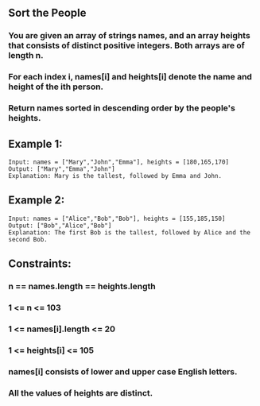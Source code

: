 ## Sort the People

### You are given an array of strings names, and an array heights that consists of distinct positive integers. Both arrays are of length n.

### For each index i, names[i] and heights[i] denote the name and height of the ith person.

### Return names sorted in descending order by the people's heights.

## Example 1:

```node
Input: names = ["Mary","John","Emma"], heights = [180,165,170]
Output: ["Mary","Emma","John"]
Explanation: Mary is the tallest, followed by Emma and John.
```

## Example 2:

```node
Input: names = ["Alice","Bob","Bob"], heights = [155,185,150]
Output: ["Bob","Alice","Bob"]
Explanation: The first Bob is the tallest, followed by Alice and the second Bob.

```

## Constraints:

### n == names.length == heights.length

### 1 <= n <= 103

### 1 <= names[i].length <= 20

### 1 <= heights[i] <= 105

### names[i] consists of lower and upper case English letters.

### All the values of heights are distinct.
